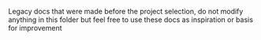 Legacy docs that were made before the project selection, do not modify anything in this folder but feel free to use these docs as inspiration or basis for improvement